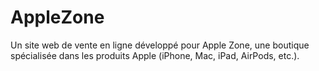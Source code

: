 # AppleZone
Un site web de vente en ligne développé pour Apple Zone, une boutique spécialisée dans les produits Apple (iPhone, Mac, iPad, AirPods, etc.). 
